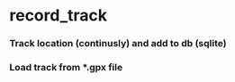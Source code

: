 # record_track

### Track location (continusly) and add to db (sqlite)

### Load track from *.gpx file

### 
